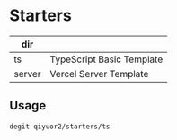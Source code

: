 # Starters

| dir    |                           |
| ------ | ------------------------- |
| ts     | TypeScript Basic Template |
| server | Vercel Server Template    |

## Usage

```
degit qiyuor2/starters/ts
```
